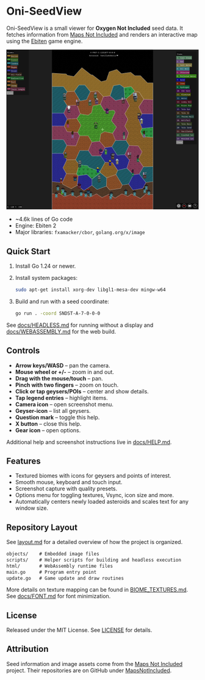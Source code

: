 # Oni-SeedView

Oni-SeedView is a small viewer for **Oxygen Not Included** seed data. It fetches information from [Maps Not Included](https://mapsnotincluded.org) and renders an interactive map using the [Ebiten](https://ebiten.org/) game engine.

![Screenshot](screenshot.png)

- ~4.6k lines of Go code
- Engine: Ebiten 2
- Major libraries: `fxamacker/cbor`, `golang.org/x/image`

## Quick Start

1. Install Go 1.24 or newer.
2. Install system packages:

   ```bash
   sudo apt-get install xorg-dev libgl1-mesa-dev mingw-w64
   ```

3. Build and run with a seed coordinate:

   ```bash
   go run . -coord SNDST-A-7-0-0-0
   ```

See [docs/HEADLESS.md](docs/HEADLESS.md) for running without a display and [docs/WEBASSEMBLY.md](docs/WEBASSEMBLY.md) for the web build.

## Controls

- **Arrow keys/WASD** – pan the camera.
- **Mouse wheel or +/-** – zoom in and out.
- **Drag with the mouse/touch** – pan.
- **Pinch with two fingers** – zoom on touch.
- **Click or tap geysers/POIs** – center and show details.
- **Tap legend entries** – highlight items.
- **Camera icon** – open screenshot menu.
- **Geyser-icon** – list all geysers.
- **Question mark** – toggle this help.
- **X button** – close this help.
- **Gear icon** – open options.

Additional help and screenshot instructions live in [docs/HELP.md](docs/HELP.md).

## Features

- Textured biomes with icons for geysers and points of interest.
- Smooth mouse, keyboard and touch input.
- Screenshot capture with quality presets.
- Options menu for toggling textures, Vsync, icon size and more.
- Automatically centers newly loaded asteroids and scales text for any window size.

## Repository Layout

See [layout.md](layout.md) for a detailed overview of how the project is organized.

```
objects/    # Embedded image files
scripts/    # Helper scripts for building and headless execution
html/       # WebAssembly runtime files
main.go     # Program entry point
update.go   # Game update and draw routines
```

More details on texture mapping can be found in [BIOME_TEXTURES.md](BIOME_TEXTURES.md).
See [docs/FONT.md](docs/FONT.md) for font minimization.

## License

Released under the MIT License. See [LICENSE](LICENSE) for details.

## Attribution

Seed information and image assets come from the [Maps Not Included](https://mapsnotincluded.org) project. Their repositories are on GitHub under [MapsNotIncluded](https://github.com/MapsNotIncluded).
